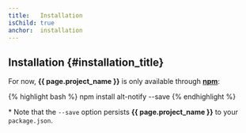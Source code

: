 ```yaml
---
title:   Installation
isChild: true
anchor:  installation
---
```


## Installation {#installation_title}

For now, **{{ page.project_name }}** is only available through [**npm**](https://npmsj.org):

{% highlight bash %}
npm install alt-notify --save
{% endhighlight %}

\* Note that the `--save` option persists **{{ page.project_name }}** to your `package.json`.
